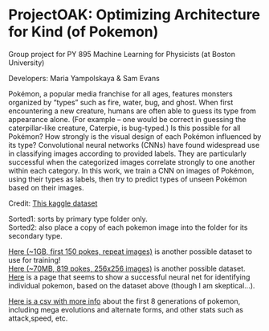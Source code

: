 # ProjectOAK: Optimizing Architecture for Kind (of Pokemon)
Group project for PY 895 Machine Learning for Physicists (at Boston University)

Developers: Maria Yampolskaya & Sam Evans

Pokémon, a popular media franchise for all ages, features monsters organized by “types” such as fire, water, bug, and ghost. When first encountering a new creature, humans are often able to guess its type from appearance alone. (For example – one would be correct in guessing the caterpillar-like creature, Caterpie, is bug-typed.) Is this possible for all Pokémon? How strongly is the visual design of each Pokémon influenced by its type? Convolutional neural networks (CNNs) have found widespread use in classifying images according to provided labels. They are particularly successful when the categorized images correlate strongly to one another within each category. In this work, we train a CNN on images of Pokémon, using their types as labels, then try to predict types of unseen Pokémon based on their images.

Credit: [This kaggle dataset](https://www.kaggle.com/vishalsubbiah/pokemon-images-and-types)

Sorted1: sorts by primary type folder only.  
Sorted2: also place a copy of each pokemon image into the folder for its secondary type.  

[Here (~1GB, first 150 pokes, repeat images)](https://www.kaggle.com/thedagger/pokemon-generation-one) is another possible dataset to use for training!  
[Here (~70MB, 819 pokes, 256x256 images)](https://www.kaggle.com/kvpratama/pokemon-images-dataset) is another possible dataset.  
[Here](https://medium.com/@saswatraj/gotta-catch-them-all-building-your-pokédex-using-keras-e144a83e6040) is a page that seems to show a successful neural net for identifying individual pokemon, based on the dataset above (though I am skeptical...).  

[Here is a csv with more info](https://www.kaggle.com/takamasakato/pokemon-all-status-data) about the first 8 generations of pokemon, including mega evolutions and alternate forms, and other stats such as attack,speed, etc.
